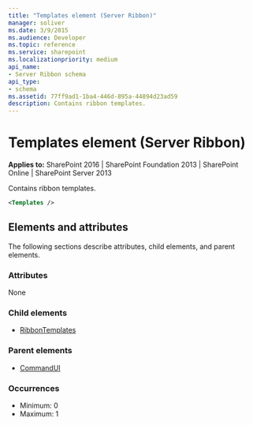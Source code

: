 ```yaml
---
title: "Templates element (Server Ribbon)"
manager: soliver
ms.date: 3/9/2015
ms.audience: Developer
ms.topic: reference
ms.service: sharepoint
ms.localizationpriority: medium
api_name:
- Server Ribbon schema
api_type:
- schema
ms.assetid: 77ff9ad1-1ba4-446d-895a-44894d23ad59
description: Contains ribbon templates.
---
```


# Templates element (Server Ribbon)

**Applies to:** SharePoint 2016 | SharePoint Foundation 2013 | SharePoint Online | SharePoint Server 2013
  
Contains ribbon templates.
  
```XML
<Templates />
```

## Elements and attributes

The following sections describe attributes, child elements, and parent elements.

### Attributes

None

### Child elements

- [RibbonTemplates](ribbontemplates.md)
   
### Parent elements

- [CommandUI](commandui-element.md)
   
### Occurrences

- Minimum: 0
- Maximum: 1  
   

